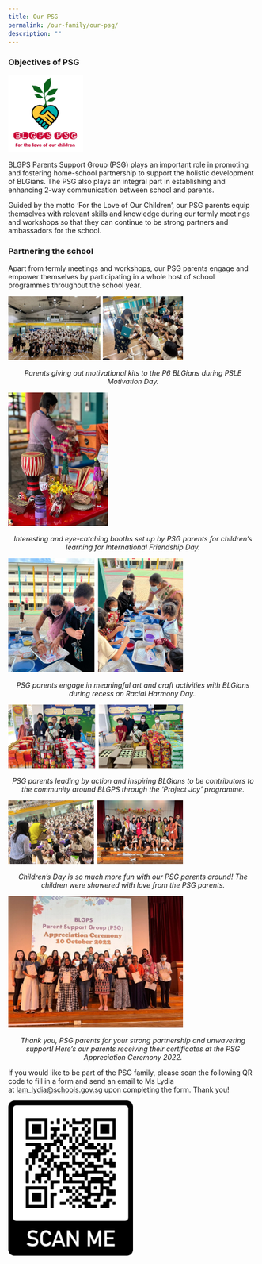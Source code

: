 ```yaml
---
title: Our PSG
permalink: /our-family/our-psg/
description: ""
---
```

### Objectives of PSG

<img src="/images/PSG1.png" 
     style="width:30%">
		 
BLGPS Parents Support Group (PSG) plays an important role in promoting and fostering home-school partnership to support the holistic development of BLGians. The PSG also plays an integral part in establishing and enhancing 2-way communication between school and parents.

Guided by the motto ‘For the Love of Our Children’, our PSG parents equip themselves with relevant skills and knowledge during our termly meetings and workshops so that they can continue to be strong partners and ambassadors for the school.

### Partnering the school

Apart from termly meetings and workshops, our PSG parents engage and empower themselves by participating in a whole host of school programmes throughout the school year.

<img src="/images/PSG2.png" 
     style="width:70%">
		 
<center><i>Parents giving out motivational kits to the P6 BLGians during PSLE Motivation Day. </i></center>

<img src="/images/PSG4.png" 
     style="width:40%">
		 
<center><i>Interesting and eye-catching booths set up by PSG parents for children’s learning for International Friendship Day.</i></center>

<img src="/images/PSG5.png" 
     style="width:70%">
		 
<center><i>PSG parents engage in meaningful art and craft activities with BLGians during recess on Racial Harmony Day..</i></center>

<img src="/images/PSG6.png" 
     style="width:70%">
		 
<center><i>PSG parents leading by action and inspiring BLGians to be contributors to the community around BLGPS through the ‘Project Joy’ programme.</i></center>

<img src="/images/PSG7.png" 
     style="width:70%">
		 
<center><i>Children’s Day is so much more fun with our PSG parents around! The children were showered with love from the PSG parents.</i></center>

<img src="/images/PSG8.png" 
     style="width:70%">
		 
<center><i>Thank you, PSG parents for your strong partnership and unwavering support! Here’s our parents receiving their certificates at the PSG Appreciation Ceremony 2022.
</i></center>

If you would like to be part of the PSG family, please scan the following QR code to fill in a form and send an email to Ms Lydia at [lam_lydia@schools.gov.sg](mailto:lam_lydia@schools.gov.sg) upon completing the form. Thank you!

<img src="/images/PSG012.png" 
     style="width:50%">



